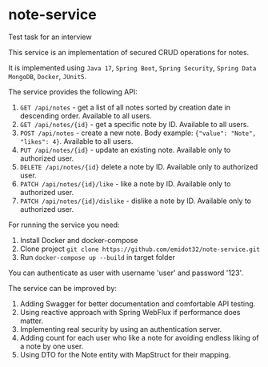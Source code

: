 # note-service
Test task for an interview

This service is an implementation of secured CRUD operations for notes. 

It is implemented using `Java 17`, `Spring Boot`, `Spring Security`, `Spring Data MongoDB`, `Docker`, `JUnit5`.

The service provides the following API: 
1) `GET /api/notes` - get a list of all notes sorted by creation date in descending order. Available to all users.
2) `GET /api/notes/{id}` - get a specific note by ID. Available to all users.
3) `POST /api/notes` - create a new note. Body example: ```{"value": "Note", "likes": 4}```. Available to all users.
4) `PUT /api/notes/{id}` - update an existing note. Available only to authorized user. 
5) `DELETE /api/notes/{id}` delete a note by ID. Available only to authorized user. 
6) `PATCH /api/notes/{id}/like` - like a note by ID. Available only to authorized user. 
7) `PATCH /api/notes/{id}/dislike` - dislike a note by ID. Available only to authorized user.

For running the service you need:
1) Install Docker and docker-compose
2) Clone project `git clone https://github.com/emidot32/note-service.git`
3) Run `docker-compose up --build` in target folder

You can authenticate as user with username 'user' and password '123'.

The service can be improved by:
1) Adding Swagger for better documentation and comfortable API testing.
2) Using reactive approach with Spring WebFlux if performance does matter.
3) Implementing real security by using an authentication server.
4) Adding count for each user who like a note for avoiding endless liking of a note by one user.
5) Using DTO for the Note entity with MapStruct for their mapping.